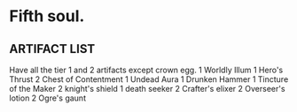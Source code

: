 Fifth soul.
===
## ARTIFACT LIST

Have all the tier 1 and 2 artifacts except crown egg.
1 Worldly Illum
1 Hero's Thrust
2 Chest of Contentment
1 Undead Aura
1 Drunken Hammer
1 Tincture of the Maker
2 knight's shield
1 death seeker
2 Crafter's elixer
2 Overseer's lotion
2 Ogre's gaunt